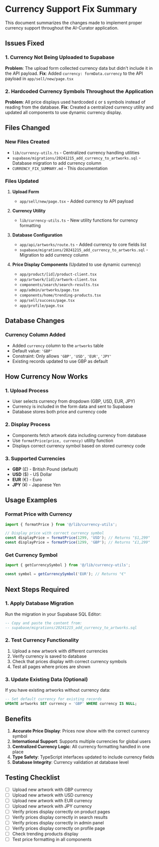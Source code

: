 # Currency Support Fix Summary

This document summarizes the changes made to implement proper currency support throughout the AI-Curator application.

## Issues Fixed

### 1. Currency Not Being Uploaded to Supabase
**Problem**: The upload form collected currency data but didn't include it in the API payload.
**Fix**: Added `currency: formData.currency` to the API payload in `app/sell/new/page.tsx`

### 2. Hardcoded Currency Symbols Throughout the Application
**Problem**: All price displays used hardcoded `£` or `$` symbols instead of reading from the database.
**Fix**: Created a centralized currency utility and updated all components to use dynamic currency display.

## Files Changed

### New Files Created
- `lib/currency-utils.ts` - Centralized currency handling utilities
- `supabase/migrations/20241215_add_currency_to_artworks.sql` - Database migration to add currency column
- `CURRENCY_FIX_SUMMARY.md` - This documentation

### Files Updated

1. **Upload Form**
   - `app/sell/new/page.tsx` - Added currency to API payload

2. **Currency Utility**
   - `lib/currency-utils.ts` - New utility functions for currency formatting

3. **Database Configuration**
   - `app/api/artworks/route.ts` - Added currency to core fields list
   - `supabase/migrations/20241215_add_currency_to_artworks.sql` - Migration to add currency column

4. **Price Display Components** (Updated to use dynamic currency)
   - `app/product/[id]/product-client.tsx`
   - `app/artwork/[id]/artwork-client.tsx`
   - `components/search/search-results.tsx`
   - `app/admin/artworks/page.tsx`
   - `components/home/trending-products.tsx`
   - `app/sell/success/page.tsx`
   - `app/profile/page.tsx`

## Database Changes

### Currency Column Added
- Added `currency` column to the `artworks` table
- Default value: `'GBP'`
- Constraint: Only allows `'GBP'`, `'USD'`, `'EUR'`, `'JPY'`
- Existing records updated to use GBP as default

## How Currency Now Works

### 1. Upload Process
- User selects currency from dropdown (GBP, USD, EUR, JPY)
- Currency is included in the form data and sent to Supabase
- Database stores both price and currency code

### 2. Display Process
- Components fetch artwork data including currency from database
- Use `formatPrice(price, currency)` utility function
- Displays correct currency symbol based on stored currency code

### 3. Supported Currencies
- **GBP** (£) - British Pound (default)
- **USD** ($) - US Dollar
- **EUR** (€) - Euro
- **JPY** (¥) - Japanese Yen

## Usage Examples

### Format Price with Currency
```typescript
import { formatPrice } from '@/lib/currency-utils';

// Display price with correct currency symbol
const displayPrice = formatPrice(1299, 'USD'); // Returns "$1,299"
const displayPrice = formatPrice(1299, 'GBP'); // Returns "£1,299"
```

### Get Currency Symbol
```typescript
import { getCurrencySymbol } from '@/lib/currency-utils';

const symbol = getCurrencySymbol('EUR'); // Returns "€"
```

## Next Steps Required

### 1. Apply Database Migration
Run the migration in your Supabase SQL Editor:
```sql
-- Copy and paste the content from:
-- supabase/migrations/20241215_add_currency_to_artworks.sql
```

### 2. Test Currency Functionality
1. Upload a new artwork with different currencies
2. Verify currency is saved to database
3. Check that prices display with correct currency symbols
4. Test all pages where prices are shown

### 3. Update Existing Data (Optional)
If you have existing artworks without currency data:
```sql
-- Set default currency for existing records
UPDATE artworks SET currency = 'GBP' WHERE currency IS NULL;
```

## Benefits

1. **Accurate Price Display**: Prices now show with the correct currency symbol
2. **International Support**: Supports multiple currencies for global users
3. **Centralized Currency Logic**: All currency formatting handled in one place
4. **Type Safety**: TypeScript interfaces updated to include currency fields
5. **Database Integrity**: Currency validation at database level

## Testing Checklist

- [ ] Upload new artwork with GBP currency
- [ ] Upload new artwork with USD currency
- [ ] Upload new artwork with EUR currency
- [ ] Upload new artwork with JPY currency
- [ ] Verify prices display correctly on product pages
- [ ] Verify prices display correctly in search results
- [ ] Verify prices display correctly in admin panel
- [ ] Verify prices display correctly on profile page
- [ ] Check trending products display
- [ ] Test price formatting in all components 